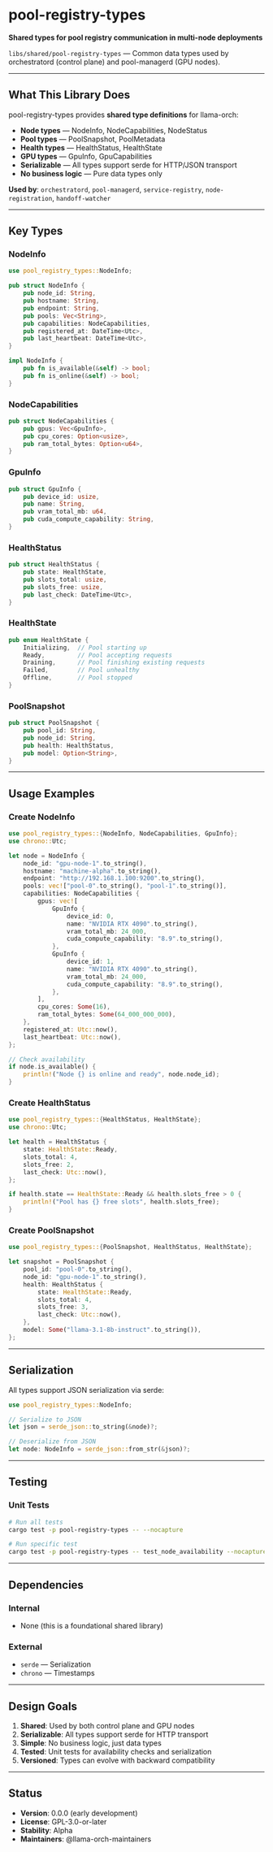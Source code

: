 # pool-registry-types

**Shared types for pool registry communication in multi-node deployments**

`libs/shared/pool-registry-types` — Common data types used by orchestratord (control plane) and pool-managerd (GPU nodes).

---

## What This Library Does

pool-registry-types provides **shared type definitions** for llama-orch:

- **Node types** — NodeInfo, NodeCapabilities, NodeStatus
- **Pool types** — PoolSnapshot, PoolMetadata
- **Health types** — HealthStatus, HealthState
- **GPU types** — GpuInfo, GpuCapabilities
- **Serializable** — All types support serde for HTTP/JSON transport
- **No business logic** — Pure data types only

**Used by**: `orchestratord`, `pool-managerd`, `service-registry`, `node-registration`, `handoff-watcher`

---

## Key Types

### NodeInfo

```rust
use pool_registry_types::NodeInfo;

pub struct NodeInfo {
    pub node_id: String,
    pub hostname: String,
    pub endpoint: String,
    pub pools: Vec<String>,
    pub capabilities: NodeCapabilities,
    pub registered_at: DateTime<Utc>,
    pub last_heartbeat: DateTime<Utc>,
}

impl NodeInfo {
    pub fn is_available(&self) -> bool;
    pub fn is_online(&self) -> bool;
}
```

### NodeCapabilities

```rust
pub struct NodeCapabilities {
    pub gpus: Vec<GpuInfo>,
    pub cpu_cores: Option<usize>,
    pub ram_total_bytes: Option<u64>,
}
```

### GpuInfo

```rust
pub struct GpuInfo {
    pub device_id: usize,
    pub name: String,
    pub vram_total_mb: u64,
    pub cuda_compute_capability: String,
}
```

### HealthStatus

```rust
pub struct HealthStatus {
    pub state: HealthState,
    pub slots_total: usize,
    pub slots_free: usize,
    pub last_check: DateTime<Utc>,
}
```

### HealthState

```rust
pub enum HealthState {
    Initializing,  // Pool starting up
    Ready,         // Pool accepting requests
    Draining,      // Pool finishing existing requests
    Failed,        // Pool unhealthy
    Offline,       // Pool stopped
}
```

### PoolSnapshot

```rust
pub struct PoolSnapshot {
    pub pool_id: String,
    pub node_id: String,
    pub health: HealthStatus,
    pub model: Option<String>,
}
```

---

## Usage Examples

### Create NodeInfo

```rust
use pool_registry_types::{NodeInfo, NodeCapabilities, GpuInfo};
use chrono::Utc;

let node = NodeInfo {
    node_id: "gpu-node-1".to_string(),
    hostname: "machine-alpha".to_string(),
    endpoint: "http://192.168.1.100:9200".to_string(),
    pools: vec!["pool-0".to_string(), "pool-1".to_string()],
    capabilities: NodeCapabilities {
        gpus: vec![
            GpuInfo {
                device_id: 0,
                name: "NVIDIA RTX 4090".to_string(),
                vram_total_mb: 24_000,
                cuda_compute_capability: "8.9".to_string(),
            },
            GpuInfo {
                device_id: 1,
                name: "NVIDIA RTX 4090".to_string(),
                vram_total_mb: 24_000,
                cuda_compute_capability: "8.9".to_string(),
            },
        ],
        cpu_cores: Some(16),
        ram_total_bytes: Some(64_000_000_000),
    },
    registered_at: Utc::now(),
    last_heartbeat: Utc::now(),
};

// Check availability
if node.is_available() {
    println!("Node {} is online and ready", node.node_id);
}
```

### Create HealthStatus

```rust
use pool_registry_types::{HealthStatus, HealthState};
use chrono::Utc;

let health = HealthStatus {
    state: HealthState::Ready,
    slots_total: 4,
    slots_free: 2,
    last_check: Utc::now(),
};

if health.state == HealthState::Ready && health.slots_free > 0 {
    println!("Pool has {} free slots", health.slots_free);
}
```

### Create PoolSnapshot

```rust
use pool_registry_types::{PoolSnapshot, HealthStatus, HealthState};

let snapshot = PoolSnapshot {
    pool_id: "pool-0".to_string(),
    node_id: "gpu-node-1".to_string(),
    health: HealthStatus {
        state: HealthState::Ready,
        slots_total: 4,
        slots_free: 3,
        last_check: Utc::now(),
    },
    model: Some("llama-3.1-8b-instruct".to_string()),
};
```

---

## Serialization

All types support JSON serialization via serde:

```rust
use pool_registry_types::NodeInfo;

// Serialize to JSON
let json = serde_json::to_string(&node)?;

// Deserialize from JSON
let node: NodeInfo = serde_json::from_str(&json)?;
```

---

## Testing

### Unit Tests

```bash
# Run all tests
cargo test -p pool-registry-types -- --nocapture

# Run specific test
cargo test -p pool-registry-types -- test_node_availability --nocapture
```

---

## Dependencies

### Internal

- None (this is a foundational shared library)

### External

- `serde` — Serialization
- `chrono` — Timestamps

---

## Design Goals

1. **Shared**: Used by both control plane and GPU nodes
2. **Serializable**: All types support serde for HTTP transport
3. **Simple**: No business logic, just data types
4. **Tested**: Unit tests for availability checks and serialization
5. **Versioned**: Types can evolve with backward compatibility

---

## Status

- **Version**: 0.0.0 (early development)
- **License**: GPL-3.0-or-later
- **Stability**: Alpha
- **Maintainers**: @llama-orch-maintainers
